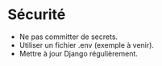 ﻿# Sécurité
- Ne pas committer de secrets.
- Utiliser un fichier .env (exemple à venir).
- Mettre à jour Django régulièrement.